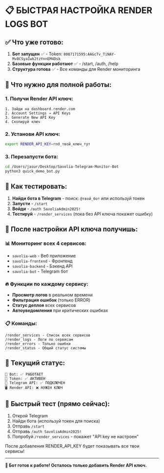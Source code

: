 # 📋 БЫСТРАЯ НАСТРОЙКА RENDER LOGS BOT

## ✅ Что уже готово:

1. **Бот запущен** ✅ - Token: `8087171595:AAGcTv_TiNAY-Mv8CSyaIwk2tzYnnEM4Dsk`
2. **Базовые функции работают** ✅ - /start, /auth, /help
3. **Структура готова** ✅ - Все команды для Render мониторинга

## 🔧 Что нужно для полной работы:

### 1. Получи Render API ключ:
```
1. Зайди на dashboard.render.com
2. Account Settings → API Keys  
3. Generate New API Key
4. Скопируй ключ
```

### 2. Установи API ключ:
```bash
export RENDER_API_KEY=rnd_твой_ключ_тут
```

### 3. Перезапусти бота:
```bash
cd /Users/jasur/Desktop/Savolia-Telegram-Monitor-Bot
python3 quick_demo_bot.py
```

## 📱 Как тестировать:

1. **Найди бота в Telegram** - поиск: `@твой_бот` или используй токен
2. **Запусти** - `/start`  
3. **Войди** - `/auth SavoliaAdmin2025!`
4. **Тестируй** - `/render_services` (пока без API ключа покажет ошибку)

## 🚀 После настройки API ключа получишь:

### 📊 Мониторинг всех 4 сервисов:
- `savolia-web` - Веб приложение
- `savolia-frontend` - Фронтенд  
- `savolia-backend` - Бэкенд API
- `savolia-bot` - Telegram бот

### 🔥 Функции по каждому сервису:
- **Просмотр логов** в реальном времени
- **Фильтрация ошибок** (только ERROR)
- **Статус деплоя** всех сервисов
- **Автоуведомления** при критических ошибках

### 📋 Команды:
```
/render_services - Список всех сервисов
/render_logs - Логи по сервисам  
/render_errors - Только ошибки
/render_status - Общий статус системы
```

## 🎯 Текущий статус:

```
🤖 Bot: ✅ РАБОТАЕТ
🔑 Token: ✅ АКТИВЕН  
📡 Telegram API: ✅ ПОДКЛЮЧЕН
🖥️ Render API: ❌ НУЖЕН КЛЮЧ
```

## 🔧 Быстрый тест (прямо сейчас):

1. Открой Telegram
2. Найди бота (используй токен для поиска)  
3. Отправь `/start`
4. Отправь `/auth SavoliaAdmin2025!`
5. Попробуй `/render_services` - покажет "API key не настроен"

После добавления RENDER_API_KEY будет показывать все твои сервисы!

---

**🎉 Бот готов к работе! Осталось только добавить Render API ключ.**